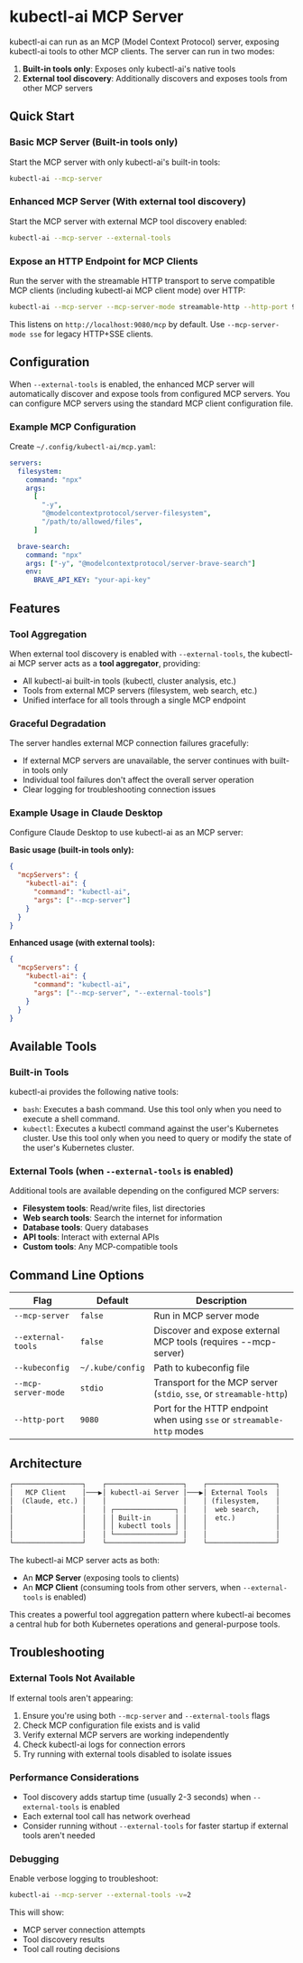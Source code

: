# kubectl-ai MCP Server

kubectl-ai can run as an MCP (Model Context Protocol) server, exposing kubectl-ai tools to other MCP clients. The server can run in two modes:

1. **Built-in tools only**: Exposes only kubectl-ai's native tools
2. **External tool discovery**: Additionally discovers and exposes tools from other MCP servers

## Quick Start

### Basic MCP Server (Built-in tools only)

Start the MCP server with only kubectl-ai's built-in tools:

```bash
kubectl-ai --mcp-server
```

### Enhanced MCP Server (With external tool discovery)

Start the MCP server with external MCP tool discovery enabled:

```bash
kubectl-ai --mcp-server --external-tools
```

### Expose an HTTP Endpoint for MCP Clients

Run the server with the streamable HTTP transport to serve compatible MCP clients (including kubectl-ai MCP client mode) over HTTP:

```bash
kubectl-ai --mcp-server --mcp-server-mode streamable-http --http-port 9080
```

This listens on `http://localhost:9080/mcp` by default. Use `--mcp-server-mode sse` for legacy HTTP+SSE clients.

## Configuration

When `--external-tools` is enabled, the enhanced MCP server will automatically discover and expose tools from configured MCP servers. You can configure MCP servers using the standard MCP client configuration file.

### Example MCP Configuration

Create `~/.config/kubectl-ai/mcp.yaml`:

```yaml
servers:
  filesystem:
    command: "npx"
    args:
      [
        "-y",
        "@modelcontextprotocol/server-filesystem",
        "/path/to/allowed/files",
      ]

  brave-search:
    command: "npx"
    args: ["-y", "@modelcontextprotocol/server-brave-search"]
    env:
      BRAVE_API_KEY: "your-api-key"
```

## Features

### Tool Aggregation

When external tool discovery is enabled with `--external-tools`, the kubectl-ai MCP server acts as a **tool aggregator**, providing:

- All kubectl-ai built-in tools (kubectl, cluster analysis, etc.)
- Tools from external MCP servers (filesystem, web search, etc.)
- Unified interface for all tools through a single MCP endpoint

### Graceful Degradation

The server handles external MCP connection failures gracefully:

- If external MCP servers are unavailable, the server continues with built-in tools only
- Individual tool failures don't affect the overall server operation
- Clear logging for troubleshooting connection issues

### Example Usage in Claude Desktop

Configure Claude Desktop to use kubectl-ai as an MCP server:

**Basic usage (built-in tools only):**

```json
{
  "mcpServers": {
    "kubectl-ai": {
      "command": "kubectl-ai",
      "args": ["--mcp-server"]
    }
  }
}
```

**Enhanced usage (with external tools):**

```json
{
  "mcpServers": {
    "kubectl-ai": {
      "command": "kubectl-ai",
      "args": ["--mcp-server", "--external-tools"]
    }
  }
}
```

## Available Tools

### Built-in Tools

kubectl-ai provides the following native tools:

- `bash`: Executes a bash command. Use this tool only when you need to execute a shell command.
- `kubectl`: Executes a kubectl command against the user's Kubernetes cluster. Use this tool only when you need to query or modify the state of the user's Kubernetes cluster.

### External Tools (when `--external-tools` is enabled)

Additional tools are available depending on the configured MCP servers:

- **Filesystem tools**: Read/write files, list directories
- **Web search tools**: Search the internet for information
- **Database tools**: Query databases
- **API tools**: Interact with external APIs
- **Custom tools**: Any MCP-compatible tools

## Command Line Options

| Flag                | Default          | Description                                                            |
| ------------------- | ---------------- | ---------------------------------------------------------------------- |
| `--mcp-server`      | `false`          | Run in MCP server mode                                                 |
| `--external-tools`  | `false`          | Discover and expose external MCP tools (requires --mcp-server)         |
| `--kubeconfig`      | `~/.kube/config` | Path to kubeconfig file                                                |
| `--mcp-server-mode` | `stdio`          | Transport for the MCP server (`stdio`, `sse`, or `streamable-http`)    |
| `--http-port`       | `9080`           | Port for the HTTP endpoint when using `sse` or `streamable-http` modes |

## Architecture

```txt
┌─────────────────┐    ┌───────────────────┐    ┌─────────────────┐
│   MCP Client    │───▶│ kubectl-ai Server │───▶│ External Tools  │
│  (Claude, etc.) │    │                   │    │ (filesystem,    │
│                 │    │ ┌───────────────┐ │    │  web search,    │
│                 │    │ │ Built-in      │ │    │  etc.)          │
│                 │    │ │ kubectl tools │ │    │                 │
│                 │    │ └───────────────┘ │    │                 │
└─────────────────┘    └───────────────────┘    └─────────────────┘
```

The kubectl-ai MCP server acts as both:

- An **MCP Server** (exposing tools to clients)
- An **MCP Client** (consuming tools from other servers, when `--external-tools` is enabled)

This creates a powerful tool aggregation pattern where kubectl-ai becomes a central hub for both Kubernetes operations and general-purpose tools.

## Troubleshooting

### External Tools Not Available

If external tools aren't appearing:

1. Ensure you're using both `--mcp-server` and `--external-tools` flags
2. Check MCP configuration file exists and is valid
3. Verify external MCP servers are working independently
4. Check kubectl-ai logs for connection errors
5. Try running with external tools disabled to isolate issues

### Performance Considerations

- Tool discovery adds startup time (usually 2-3 seconds) when `--external-tools` is enabled
- Each external tool call has network overhead
- Consider running without `--external-tools` for faster startup if external tools aren't needed

### Debugging

Enable verbose logging to troubleshoot:

```bash
kubectl-ai --mcp-server --external-tools -v=2
```

This will show:

- MCP server connection attempts
- Tool discovery results
- Tool call routing decisions
